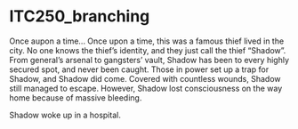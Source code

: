 # ITC250_branching

Once aupon a time...
Once upon a time, this was a famous thief lived in the city. No one knows the thief’s identity, and they just call the thief “Shadow”. From general’s arsenal to gangsters’ vault, Shadow has been to every highly secured spot, and never been caught.
Those in power set up a trap for Shadow, and Shadow did come. Covered with countless wounds, Shadow still managed to escape. However, Shadow lost consciousness on the way home because of massive bleeding.

Shadow woke up in a hospital. 


